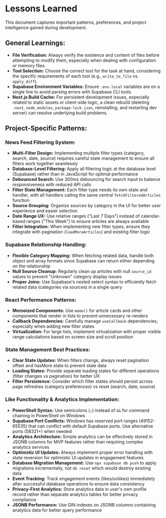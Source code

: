 # Lessons Learned

This document captures important patterns, preferences, and project intelligence gained during development.

## General Learnings:
- **File Verification:** Always verify the existence and content of files before attempting to modify them, especially when dealing with configuration or memory files.
- **Tool Selection:** Choose the correct tool for the task at hand, considering the specific requirements of each tool (e.g., `write_to_file` vs. `apply_diff`).
- **Supabase Environment Variables:** Ensure `.env.local` variables are on a single line to avoid parsing errors with Supabase CLI tools.
- **Next.js Build Cache:** For persistent development issues, especially related to static assets or client-side logic, a clean rebuild (deleting `.next`, `node_modules`, `package-lock.json`, reinstalling, and restarting dev server) can resolve underlying build problems.

## Project-Specific Patterns:

### News Feed Filtering System:
- **Multi-Filter Design:** Implementing multiple filter types (category, search, date, source) requires careful state management to ensure all filters work together seamlessly
- **Database-Level Filtering:** Apply all filtering logic at the database level (Supabase) rather than in JavaScript for optimal performance
- **Debounced Search:** Use 300ms debouncing for search input to balance responsiveness with reduced API calls
- **Filter State Management:** Each filter type needs its own state and handler, with all handlers calling the same central `fetchFilteredArticles` function
- **Source Grouping:** Organize sources by category in the UI for better user experience and easier selection
- **Date Range UX:** Use relative ranges ("Last 7 Days") instead of calendar-based ranges ("This Week") to ensure articles are always available
- **Filter Integration:** When implementing new filter types, ensure they integrate with pagination (`loadMoreArticles`) and existing filter logic

### Supabase Relationship Handling:
- **Flexible Category Mapping:** When fetching related data, handle both object and array formats since Supabase can return either depending on the relationship
- **Null Source Cleanup:** Regularly clean up articles with null `source_id` values to prevent "Unknown" category display issues
- **Proper Joins:** Use Supabase's nested select syntax to efficiently fetch related data (categories via sources) in a single query

### React Performance Patterns:
- **Memoized Components:** Use `memo()` for article cards and other components that render in lists to prevent unnecessary re-renders
- **Callback Dependencies:** Carefully manage `useCallback` dependencies, especially when adding new filter states
- **Virtualization:** For large lists, implement virtualization with proper visible range calculations based on screen size and scroll position

### State Management Best Practices:
- **Clear State Updates:** When filters change, always reset pagination offset and hasMore state to prevent stale data
- **Loading States:** Provide separate loading states for different operations (filter changes vs pagination) for better UX
- **Filter Persistence:** Consider which filter states should persist across page refreshes (category preferences) vs reset (search, date, source)

### Like Functionality & Analytics Implementation:
- **PowerShell Syntax:** Use semicolons (`;`) instead of `&&` for command chaining in PowerShell on Windows
- **Supabase Port Conflicts:** Windows has reserved port ranges (49152-65535) that can conflict with default Supabase ports. Use alternative ports (58321+) when needed
- **Analytics Architecture:** Simple analytics can be effectively stored in JSONB columns for MVP features rather than requiring complex analytics services
- **Optimistic UI Updates:** Always implement proper error handling with state reversion for optimistic UI updates in engagement features
- **Database Migration Management:** Use `npx supabase db push` to apply migrations incrementally, not `db reset` which would destroy existing data
- **Event Tracking:** Track engagement events (likes/unlikes) immediately after successful database operations to ensure data consistency
- **Privacy-First Analytics:** Store analytics data in user's own profile record rather than separate analytics tables for better privacy compliance
- **JSONB Performance:** Use GIN indexes on JSONB columns containing analytics data for better query performance